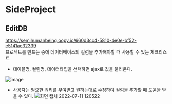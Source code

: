 # SideProject

## EditDB
https://semihumanbeing.oopy.io/660d3cc4-5810-4e0e-bf52-e5141ae32339 <br>
프로젝트를 만드는 중에 데이터베이스의 컬럼을 추가해야할 때 사용할 수 있는 체크리스트 <br>
- 테이블명, 컬럼명, 데이터타입을 선택하면 ajax로 값을 불러온다.

![image](https://user-images.githubusercontent.com/99929191/178178054-6c8a18f0-6cde-4c1a-b220-e695c800e80a.png) <br>
- 사용자는 필요한 쿼리를 부여받고 원하는대로 수정하여 컬럼을 추가할 때 도움을 받을 수 있다.
![화면 캡처 2022-07-11 120522](https://user-images.githubusercontent.com/99929191/178181191-97b7a478-8004-4d0e-831a-bb27f00d4726.png)
